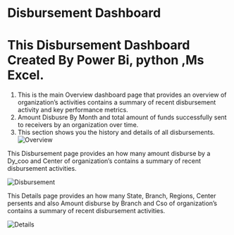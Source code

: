 # Disbursement Dashboard
# This Disbursement Dashboard Created By Power Bi, python ,Ms Excel.
1. This is the main Overview dashboard page that provides an overview of organization’s activities contains a summary of recent disbursement activity and key performance metrics.
2. Amount Disbusre By Month and total amount of funds successfully sent to receivers by an organization over time.
3. This section shows you the history and details of all disbursements.
![Overview](https://github.com/Nitin7060/Disbursement-Dashboard/assets/103632805/367fd181-819c-40c5-8f32-e25a0ac4cc9b)

 This Disbursement page provides an how many amount disburse by a Dy_coo and Center of organization’s contains a summary of recent disbursement activities.

![Disbursement](https://github.com/Nitin7060/Disbursement-Dashboard/assets/103632805/1f38bfc5-04f0-4110-bd9e-e7da0be502ba)

 This Details page provides an how many State, Branch, Regions, Center persents and also  Amount disburse by Branch and Cso of organization’s contains a summary of recent disbursement activities.

![Details](https://github.com/Nitin7060/Disbursement-Dashboard/assets/103632805/d2b83d4d-f919-4f6f-8470-68e3e98c92ae)



